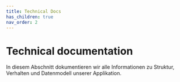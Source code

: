 ```yaml
---
title: Technical Docs
has_children: true
nav_order: 2
---
```


# Technical documentation

In diesem Abschnitt dokumentieren wir alle Informationen zu Struktur, Verhalten und Datenmodell unserer Applikation.